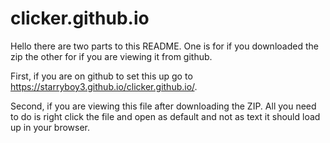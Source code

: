 # clicker.github.io
Hello there are two parts to this README. One is for if you downloaded the zip the other for if you are viewing it from github.



First, if you are on github to set this up go to https://starryboy3.github.io/clicker.github.io/.


Second, if you are viewing this file after downloading the ZIP. All you need to do is right click the file and open as default and not as text it should load up in your browser.
